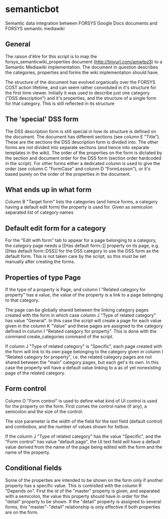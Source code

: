 semanticbot
===========

Semantic data integration between FORSYS Google Docs documents and FORSYS semantic mediawiki

General
-------

The raison d'être for this script is to map the forsys_semanticwiki_properties document (http://tinyurl.com/amwtpz3) to a Semantic Mediawiki implementation. The document in question describes the categories, properties and forms the wiki implementation should have.

The structure of the document has evolved organically over the FORSYS COST action lifetime, and can seem rather convoluted in it's structure for the first time viewer. Initially it was used to describe just one category ("DSS description") and it's properties, and the structure of a single form for that category. This is still reflected in its structure

The 'special' DSS form
----------------------

The DSS description form is still special in how its structure is defined on the document. The document has different sections (see column E "Title"). These are the sections the DSS description form is divided into. The other forms are not divided into separate sections (and hence into separate templates in the wiki). The order of the properties on the form is dictated by the section and document order for the DSS form (section order hardcoded in the script). For other forms either a dedicated column is used to give the order (see column C "FormCase" and colunm D "FormLesson"), or it's based purely on the order of the properties in the document.

What ends up in what form
-------------------------

Column B "Target form" lists the categories (and hence forms, a category having a default edit form) the property is used for. Given as semicolon separated list of category names

Default edit form for a category
--------------------------------

For the "Edit with form" tab to appear for a page belonging to a category, the category page needs a [[Has default form::<category name>]] property on its page, e.g. [[Has default form::DSS]] for the DSS category to use the DSS form as the default form. This is not taken care by the script, so this must be set manually after creating the forms.

Properties of type Page
-----------------------

If the type of a property is Page, and column I "Related category for property" has a value, the value of the property is a link to a page belonging to that category.

The page can be globally shared between the linking category pages created with the form in which case column J "Type of related category" has value "General". In this case the script will create a page for each value given in the column K "Value" and these pages are assigned to the category defined in column I "Related category for property". This is done with the command create_categories command of the script.

If column J "Type of related category" is "Specific", each page created with the form will link to its own page belonging to the category given in column I "Related category for property", i.e. the related category pages are not shared between the "main" category pages, but each get's its own. In this case the property will have a default value linking to a as of yet nonexisting page of the related category.


Form control
------------

Column O "Form control" is used to define what kind of UI control is used for the property on the form. First comes the control name (if any), a semicolon and the size of the control.

The size parameter is the width of the field for the text field (default control) and combobox, and the number of values shown for listbox.

If the column J "Type of related category" has the value "Specific", and the "Form control" has value "default page", the UI text field will have a default value derived from the name of the page being edited with the form and the name of the property.

Conditional fields
------------------

Some of the properties are intended to be shown on the form only if another property has a specific value. This is controlled with the column R "Depends on". First the id of the "master" property is given, and separated with a semicolon, the value this property should have in order for the "detail" property to be shown. If the "detail" property is assigned to several forms, this "master"-"detail" relationship is only effective if both properties are on the form.


